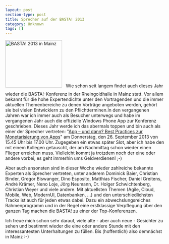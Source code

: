 ```yaml
---
layout: post
section-type: post
title: Sprecher auf der BASTA! 2013
category: Unknown
tags: []
---
```

<a href="http://basta.net"><img class="size-full wp-image-4097 alignleft" style="margin-right: 12px; margin-bottom: 12px;" alt="BASTA! 2013 in Mainz" src="http://anheledirwp.blob.core.windows.net/wordpress/2013/08/basta_promobutton2.png" width="180" height="150" /></a>Wie schon seit langem findet auch dieses Jahr wieder die BASTA!-Konferenz in der Rheingoldhalle in Mainz statt. Vor allem bekannt für die hohe Expertendichte unter den Vortragenden und die immer aktuellen Themenbereiche zu denen Vorträge angeboten werden, gehört sie bei vielen Entwicklern zu den Pflichtterminen.In den vergangenen Jahren war ich immer auch als Besucher unterwegs und habe im vergangenen Jahr auch die offizielle Windows Phone App zur Konferenz geschrieben. Dieses Jahr werde ich das abermals toppen und bin auch als einer der Sprecher vertreten: "<a title="BASTA!-Vortrag: App - und dann? Best Practices zur Monetarisierung von Apps" href="http://basta.net/sessions/app-und-dann-best-practices-zur-monetarisierung-von-apps" target="_blank">App – und dann? Best Practices zur Monetarisierung von Apps</a>" am Donnerstag, den 26. September 2013 von 15.45 Uhr bis 17.00 Uhr. Zugegeben ein etwas später Slot, aber ich habe den mit einem Kollegen getauscht, der am Nachmittag schon wieder einen Flieger erreichen muss. Vielleicht kommt ja trotzdem noch der eine oder andere vorbei, es geht immerhin ums Geldverdienen! ;-)

Aber auch ansonsten sind in dieser Woche wieder zahlreiche bekannte Experten als Sprecher vertreten, unter anderem Dominick Baier, Christian Binder, Gregor Biswanger, Dino Esposito, Matthias Fischer, Daniel Greitens, André Krämer, Neno Loje, Jörg Neumann, Dr. Holger Schwichtenberg, Christian Weyer und viele andere. Mit aktuellsten Themen (Agile, Cloud, Mobile, Web, ModernUI, Datenbanken, ...) und den unterschiedlichsten Tracks ist auch für jeden etwas dabei. Dazu ein abwechslungsreiches Rahmenprogramm und in der Regel eine erstklassige Verpflegung über den ganzen Tag machen die BASTA! zu einer der Top-Konferenzen.

Ich freue mich schon sehr darauf, viele alte - aber auch neue - Gesichter zu sehen und bestimmt wieder die eine oder andere Stunde mit den interessantesten Unterhaltungen zu füllen. Bis (hoffentlich) also demnächst in Mainz :-)
